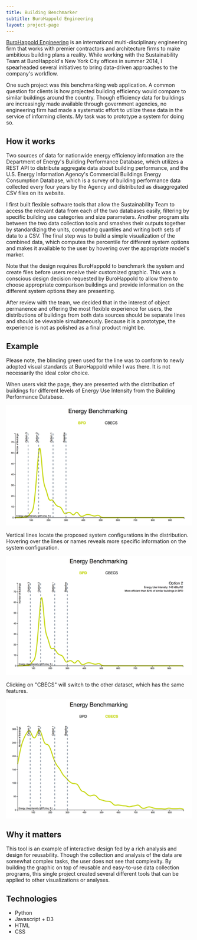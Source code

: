 ```yaml
---
title: Building Benchmarker
subtitle: BuroHappold Engineering
layout: project-page
---
```


[BuroHappold Engineering](http://www.burohappold.com) is an international
multi-disciplinary engineering firm that works with premier contractors and
architecture firms to make ambitious building plans a reality. While working
with the Sustainability Team at BuroHappold's New York City offices in summer
2014, I spearheaded several initiatives to bring data-driven approaches to the
company's workflow.

One such project was this benchmarking web application. A common question for
clients is how projected building efficiency would compare to similar buildings
around the country. Though efficiency data for buildings are increasingly made
available through government agencies, no engineering firm had made a
systematic effort to utilize these data in the service of informing clients. My
task was to prototype a system for doing so.

## How it works

Two sources of data for nationwide energy efficiency information are the
Department of Energy's Building Performance Database, which utilizes a REST API
to distribute aggregate data about building performance, and the U.S. Energy
Information Agency's Commercial Buildings Energy Consumption Database, which is
a survey of building performance data collected every four years by the Agency
and distributed as disaggregated CSV files on its website.

I first built flexible software tools that allow the Sustainability Team to
access the relevant data from each of the two databases easily, filtering by
specific building use categories and size parameters. Another program sits
between the two data collection tools and smashes their outputs together by
standardizing the units, computing quantiles and writing both sets of data to a
CSV. The final step was to build a simple visualization of the combined data,
which computes the percentile for different system options and makes it
available to the user by hovering over the appropriate model's marker.

Note that the design requires BuroHappold to benchmark the system and create
files before users receive their customized graphic. This was a conscious
design decision requested by BuroHappold to allow them to choose appropriate
comparison buildings and provide information on the different system options
they are presenting.

After review with the team, we decided that in the interest of object
permanence and offering the most flexible experience for users, the
distributions of buildings from both data sources should be separate lines and
should be viewable simultaneously. Because it is a prototype, the experience is
not as polished as a final product might be.

## Example

Please note, the blinding green used for the line was to conform to newly
adopted visual standards at BuroHappold while I was there. It is not
necessarily the ideal color choice.

When users visit the page, they are presented with the distribution of
buildings for different levels of Energy Use Intensity from the Building
Performance Database.

![home](/assets/images/portfolio/benchmark/home.png)

Vertical lines locate the proposed system configurations in the distribution.
Hovering over the lines or names reveals more specific information on the
system configuration.

![System options](/assets/images/portfolio/benchmark/options.png)

Clicking on "CBECS" will switch to the other dataset, which has the same
features.

![CBECS](/assets/images/portfolio/benchmark/cbecs.png)


## Why it matters

This tool is an example of interactive design fed by a rich analysis and design
for reusability. Though the collection and analysis of the data are somewhat
complex tasks, the user does not see that complexity. By building the graphic
on top of reusable and easy-to-use data collection programs, this single
project created several different tools that can be applied to other
visualizations or analyses.

## Technologies
- Python
- Javascript + D3
- HTML
- CSS
